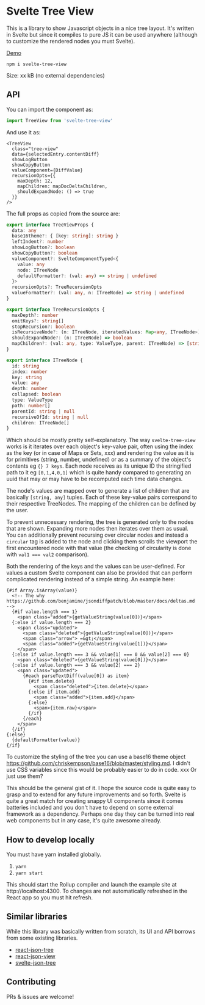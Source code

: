 # Svelte Tree View

This is a library to show Javascript objects in a nice tree layout. It's written in Svelte but since it compiles to pure JS it can be used anywhere (although to customize the rendered nodes you must Svelte).

[Demo](https://teemukoivisto.github.io/svelte-tree-view/)

`npm i svelte-tree-view`

Size: xx kB (no external dependencies)

## API

You can import the component as:

```ts
import TreeView from 'svelte-tree-view'
```

And use it as:

```tsx
<TreeView
  class="tree-view"
  data={selectedEntry.contentDiff}
  showLogButton
  showCopyButton
  valueComponent={DiffValue}
  recursionOpts={{
    maxDepth: 12,
    mapChildren: mapDocDeltaChildren,
    shouldExpandNode: () => true
  }}
/>
```

The full props as copied from the source are:

```ts
export interface TreeViewProps {
  data: any
  base16theme?: { [key: string]: string }
  leftIndent?: number
  showLogButton?: boolean
  showCopyButton?: boolean
  valueComponent?: SvelteComponentTyped<{
    value: any
    node: ITreeNode
    defaultFormatter?: (val: any) => string | undefined
  }>
  recursionOpts?: TreeRecursionOpts
  valueFormatter?: (val: any, n: ITreeNode) => string | undefined
}

export interface TreeRecursionOpts {
  maxDepth?: number
  omitKeys?: string[]
  stopRecursion?: boolean
  isRecursiveNode?: (n: ITreeNode, iteratedValues: Map<any, ITreeNode>) => boolean
  shouldExpandNode?: (n: ITreeNode) => boolean
  mapChildren?: (val: any, type: ValueType, parent: ITreeNode) => [string, any][] | undefined
}

export interface ITreeNode {
  id: string
  index: number
  key: string
  value: any
  depth: number
  collapsed: boolean
  type: ValueType
  path: number[]
  parentId: string | null
  recursiveOfId: string | null
  children: ITreeNode[]
}
```

Which should be mostly pretty self-explanatory. The way `svelte-tree-view` works is it iterates over each object's key-value pair, often using the index as the key (or in case of Maps or Sets, xxx) and rendering the value as it is for primitives (string, number, undefined) or as a summary of the object's contents eg `{} 7 keys`. Each node receives as its unique ID the stringified path to it eg `[0,1,4,0,1]` which is quite handy compared to generating an uuid that may or may have to be recomputed each time data changes.

The node's values are mapped over to generate a list of children that are basically `[string, any]` tuples. Each of these key-value pairs correspond to their respective TreeNodes. The mapping of the children can be defined by the user.

To prevent unnecessary rendering, the tree is generated only to the nodes that are shown. Expanding more nodes then iterates over them as usual. You can additionally prevent recursing over circular nodes and instead a `circular` tag is added to the node and clicking them scrolls the viewport the first encountered node with that value (the checking of circularity is done with `val1 === val2` comparison).

Both the rendering of the keys and the values can be user-defined. For values a custom Svelte component can also be provided that can perform complicated rendering instead of a simple string. An example here:

```tsx
{#if Array.isArray(value)}
  <!-- The why https://github.com/benjamine/jsondiffpatch/blob/master/docs/deltas.md -->
  {#if value.length === 1}
    <span class="added">{getValueString(value[0])}</span>
  {:else if value.length === 2}
    <span class="updated">
      <span class="deleted">{getValueString(value[0])}</span>
      <span class="arrow"> =&gt;</span>
      <span class="added">{getValueString(value[1])}</span>
    </span>
  {:else if value.length === 3 && value[1] === 0 && value[2] === 0}
    <span class="deleted">{getValueString(value[0])}</span>
  {:else if value.length === 3 && value[2] === 2}
    <span class="updated">
      {#each parseTextDiff(value[0]) as item}
        {#if item.delete}
          <span class="deleted">{item.delete}</span>
        {:else if item.add}
          <span class="added">{item.add}</span>
        {:else}
          <span>{item.raw}</span>
        {/if}
      {/each}
    </span>
  {/if}
{:else}
  {defaultFormatter(value)}
{/if}
```

To customize the styling of the tree you can use a base16 theme object https://github.com/chriskempson/base16/blob/master/styling.md. I didn't use CSS variables since this would be probably easier to do in code. xxx Or just use them?

This should be the general gist of it. I hope the source code is quite easy to grasp and to extend for any future improvements and so forth. Svelte is quite a great match for creating snappy UI components since it comes batteries included and you don't have to depend on some external framework as a dependency. Perhaps one day they can be turned into real web components but in any case, it's quite awesome already.

## How to develop locally

You must have yarn installed globally.

1. `yarn`
2. `yarn start`

This should start the Rollup compiler and launch the example site at http://localhost:4300. To changes are not automatically refreshed in the React app so you must hit refresh.

## Similar libraries

While this library was basically written from scratch, its UI and API borrows from some existing libraries.

- [react-json-tree](https://github.com/reduxjs/redux-devtools/tree/master/packages/react-json-tree)
- [react-json-view](https://github.com/mac-s-g/react-json-view)
- [svelte-json-tree](https://github.com/tanhauhau/svelte-json-tree)

## Contributing

PRs & issues are welcome!
